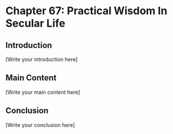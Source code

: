 # Chapter 67: Practical Wisdom In Secular Life

## Introduction

[Write your introduction here]

## Main Content

[Write your main content here]

## Conclusion

[Write your conclusion here]